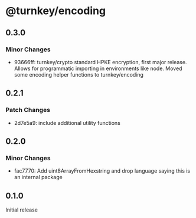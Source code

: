 # @turnkey/encoding

## 0.3.0

### Minor Changes

- 93666ff: turnkey/crypto standard HPKE encryption, first major release. Allows for programmatic importing in environments like node. Moved some encoding helper functions to turnkey/encoding

## 0.2.1

### Patch Changes

- 2d7e5a9: include additional utility functions

## 0.2.0

### Minor Changes

- fac7770: Add uint8ArrayFromHexstring and drop language saying this is an internal package

## 0.1.0

Initial release

